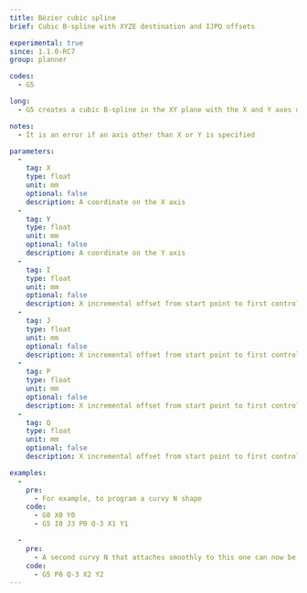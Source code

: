 ```yaml
---
title: Bézier cubic spline
brief: Cubic B-spline with XYZE destination and IJPQ offsets

experimental: true
since: 1.1.0-RC7
group: planner

codes:
  - G5

long:
  - G5 creates a cubic B-spline in the XY plane with the X and Y axes only. P and Q must both be specified for every G5 command. For the first G5 command in a series of G5 commands, I and J must both be specified. For subsequent G5 commands, either both I and J must be specified, or neither. If I and J are unspecified, the starting direction of this cubic will automatically match the ending direction of the previous cubic (as if I and J are the negation of the previous P and Q).

notes:
  - It is an error if an axis other than X or Y is specified

parameters:
  -
    tag: X
    type: float
    unit: mm
    optional: false
    description: A coordinate on the X axis
  -
    tag: Y
    type: float
    unit: mm
    optional: false
    description: A coordinate on the Y axis
  -
    tag: I
    type: float
    unit: mm
    optional: false
    description: X incremental offset from start point to first control point
  -
    tag: J
    type: float
    unit: mm
    optional: false
    description: X incremental offset from start point to first control point
  -
    tag: P
    type: float
    unit: mm
    optional: false
    description: X incremental offset from start point to first control point
  -
    tag: Q
    type: float
    unit: mm
    optional: false
    description: X incremental offset from start point to first control point

examples:
  -
    pre:
      - For example, to program a curvy N shape
    code:
      - G0 X0 Y0
      - G5 I0 J3 P0 Q-3 X1 Y1

  -
    pre:
      - A second curvy N that attaches smoothly to this one can now be made without specifying I and J
    code:
      - G5 P0 Q-3 X2 Y2
---
```

